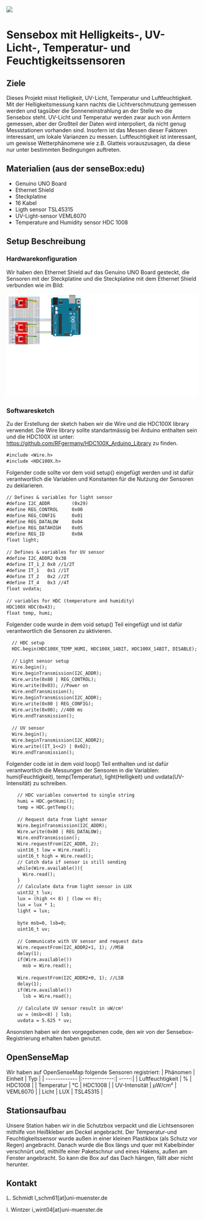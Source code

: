 <img src="https://github.com/sensebox/OER/blob/master/senseBox_edu/images/sensebox_logo_neu.png" width="200"/>

# Sensebox mit Helligkeits-, UV-Licht-, Temperatur- und Feuchtigkeitssensoren

## Ziele
Dieses Projekt misst Helligkeit, UV-Licht, Temperatur und Luftfeuchtigkeit. Mit der Helligkeitsmessung kann nachts die Lichtverschmutzung gemessen werden und tagsüber die Sonneneinstrahlung an der Stelle wo die Sensebox steht. UV-Licht und Temperatur werden zwar auch von Ämtern gemessen, aber der Großteil der Daten wird interpoliert, da nicht genug Messstationen vorhanden sind. Insofern ist das Messen dieser Faktoren interessant, um lokale Varianzen zu messen. Luftfeuchtigkeit ist interessant, um gewisse Wetterphänomene wie z.B. Glatteis vorauszusagen, da diese nur unter bestimmten Bedingungen auftreten.

## Materialien (aus der senseBox:edu)
* Genuino UNO Board
* Ethernet Shield
* Steckplatine
* 16 Kabel
* Ligth sensor TSL45315
* UV-Light-sensor VEML6070
* Temperature and Humidity sensor HDC 1008

## Setup Beschreibung

### Hardwarekonfiguration

Wir haben den Ethernet Shield auf das Genuino UNO Board gesteckt, die Sensoren mit der Steckplatine und die Steckplatine mit dem Ethernet Shield verbunden wie im Bild:

<img src="https://github.com/LFSchmidt/Uni-Sensebox/blob/master/IWLS_sensebox_setup.jpg">


### Softwaresketch

Zu der Erstellung der sketch haben wir die Wire und die HDC100X library verwendet. Die Wire library sollte standartmässig bei Arduino enthalten sein und die HDC100X ist unter: https://github.com/RFgermany/HDC100X_Arduino_Library  zu finden.

```
#include <Wire.h>
#include <HDC100X.h>
```

Folgender code sollte vor dem void setup() eingefügt werden und ist dafür verantwortlich die Variablen und Konstanten für die Nutzung der Sensoren zu deklarieren.

```
// Defines & variables for light sensor
#define I2C_ADDR        (0x29)
#define REG_CONTROL     0x00
#define REG_CONFIG      0x01
#define REG_DATALOW     0x04
#define REG_DATAHIGH    0x05
#define REG_ID          0x0A
float light;

// Defines & variables for UV sensor
#define I2C_ADDR2 0x38
#define IT_1_2 0x0 //1/2T
#define IT_1   0x1 //1T
#define IT_2   0x2 //2T
#define IT_4   0x3 //4T
float uvdata;

// variables for HDC (temperature and humidity)
HDC100X HDC(0x43);
float temp, humi;
```

Folgender code wurde in dem void setup() Teil eingefügt und ist dafür verantwortlich die Sensoren zu aktivieren.


```
  // HDC setup
  HDC.begin(HDC100X_TEMP_HUMI, HDC100X_14BIT, HDC100X_14BIT, DISABLE);

  // Light sensor setup
  Wire.begin();
  Wire.beginTransmission(I2C_ADDR);
  Wire.write(0x80 | REG_CONTROL);
  Wire.write(0x03); //Power on
  Wire.endTransmission();
  Wire.beginTransmission(I2C_ADDR);
  Wire.write(0x80 | REG_CONFIG);
  Wire.write(0x00); //400 ms
  Wire.endTransmission();

  // UV sensor
  Wire.begin();
  Wire.beginTransmission(I2C_ADDR2);
  Wire.write((IT_1<<2) | 0x02);
  Wire.endTransmission();
```

Folgender code ist in dem void loop() Teil enthalten und ist dafür verantwortlich die Messungen der Sensoren in die Variablen: humi(Feuchtigkeit), temp(Temperatur), light(Helligkeit) und uvdata(UV-Intensität) zu schreiben.

```
    // HDC variables converted to single string
    humi = HDC.getHumi();
    temp = HDC.getTemp();

    // Request data from light sensor
    Wire.beginTransmission(I2C_ADDR);
    Wire.write(0x80 | REG_DATALOW);
    Wire.endTransmission();
    Wire.requestFrom(I2C_ADDR, 2);
    uint16_t low = Wire.read();
    uint16_t high = Wire.read();
    // Catch data if sensor is still sending
    while(Wire.available()){
      Wire.read();
    }
    // Calculate data from light sensor in LUX
    uint32_t lux;
    lux = (high << 8) | (low << 0);
    lux = lux * 1;
    light = lux;

    byte msb=0, lsb=0;
    uint16_t uv;

    // Communicate with UV sensor and request data
    Wire.requestFrom(I2C_ADDR2+1, 1); //MSB
    delay(1);
    if(Wire.available())
      msb = Wire.read();

    Wire.requestFrom(I2C_ADDR2+0, 1); //LSB
    delay(1);
    if(Wire.available())
      lsb = Wire.read();

    // Calculate UV sensor result in uW/cm²
    uv = (msb<<8) | lsb;
    uvdata = 5.625 * uv;
```

Ansonsten haben wir den vorgegebenen code, den wir von der Sensebox-Registrierung erhalten haben genutzt.

## OpenSenseMap

Wir haben auf OpenSenseMap folgende Sensoren registriert:
| Phänomen        | Einheit           | Typ  |
| ------------- |:-------------:| -----:|
| Luftfeuchtigkeit      | % | HDC1008 |
| Temperatur      | °C      |   HDC1008 |
| UV-Intensität | µW/cm²      |    VEML6070 |
| Licht | LUX      |    TSL45315 |

## Stationsaufbau
Unsere Station haben wir in die Schutzbox verpackt und die Lichtsensoren mithilfe von Heißkleber am Deckel angebracht. Der Temperatur-und Feuchtigkeitssensor wurde außen in einer kleinen Plastikbox (als Schutz vor Regen) angebracht.
Danach wurde die Box längs und quer mit Kabelbinder verschnürt und, mithilfe einer Paketschnur und eines Hakens, außen am Fenster angebracht. So kann die Box auf das Dach hängen, fällt aber nicht herunter.



## Kontakt
L. Schmidt  l_schm61[at]uni-muenster.de

I. Wintzer   i_wint04[at]uni-muenster.de
